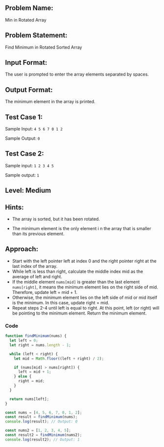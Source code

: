 ## Problem Name:

Min in Rotated Array

## Problem Statement:

Find Minimum in Rotated Sorted Array

## Input Format:

The user is prompted to enter the array
elements separated by spaces.

## Output Format:

The minimum element in
the array is printed.

## Test Case 1:

Sample Input:
`4 5 6 7 0 1 2`

Sample Output:
`0`

## Test Case 2:

Sample input:
`1 2 3 4 5`

Sample output:
`1`

## Level: Medium

## Hints:

- The array is sorted, but it has been rotated.

- The minimum element is the only element i
  n the array that is smaller than its previous
  element.

## Approach:

- Start with the left pointer left at index 0 and the right pointer right at the last index of
  the array.
- While left is less than right, calculate the middle index mid as the average of left and
  right.
- If the middle element `nums[mid]` is greater than the last element `nums[right]`, it means
  the minimum element lies on the right side of mid. Therefore, update left = mid + 1.
- Otherwise, the minimum element lies on the left side of mid or mid itself is the
  minimum. In this case, update right = mid.
- Repeat steps 2-4 until left is equal to right. At this point, left (or right) will be pointing
  to the minimum element.
  Return the minimum element.

### Code

```Javascript
function findMinimum(nums) {
  let left = 0;
  let right = nums.length - 1;

  while (left < right) {
    let mid = Math.floor((left + right) / 2);

    if (nums[mid] > nums[right]) {
      left = mid + 1;
    } else {
      right = mid;
    }
  }

  return nums[left];
}

const nums = [4, 5, 6, 7, 0, 1, 2];
const result = findMinimum(nums);
console.log(result); // Output: 0

const nums2 = [1, 2, 3, 4, 5];
const result2 = findMinimum(nums2);
console.log(result2); // Output: 1
```
